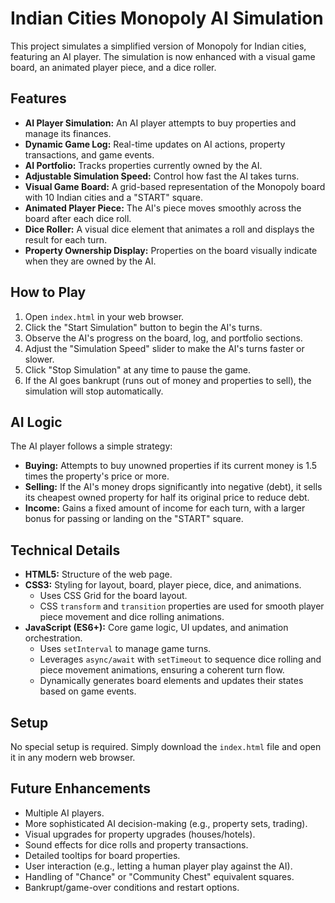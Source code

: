 # Indian Cities Monopoly AI Simulation

This project simulates a simplified version of Monopoly for Indian cities, featuring an AI player. The simulation is now enhanced with a visual game board, an animated player piece, and a dice roller.

## Features

*   **AI Player Simulation:** An AI player attempts to buy properties and manage its finances.
*   **Dynamic Game Log:** Real-time updates on AI actions, property transactions, and game events.
*   **AI Portfolio:** Tracks properties currently owned by the AI.
*   **Adjustable Simulation Speed:** Control how fast the AI takes turns.
*   **Visual Game Board:** A grid-based representation of the Monopoly board with 10 Indian cities and a "START" square.
*   **Animated Player Piece:** The AI's piece moves smoothly across the board after each dice roll.
*   **Dice Roller:** A visual dice element that animates a roll and displays the result for each turn.
*   **Property Ownership Display:** Properties on the board visually indicate when they are owned by the AI.

## How to Play

1.  Open `index.html` in your web browser.
2.  Click the "Start Simulation" button to begin the AI's turns.
3.  Observe the AI's progress on the board, log, and portfolio sections.
4.  Adjust the "Simulation Speed" slider to make the AI's turns faster or slower.
5.  Click "Stop Simulation" at any time to pause the game.
6.  If the AI goes bankrupt (runs out of money and properties to sell), the simulation will stop automatically.

## AI Logic

The AI player follows a simple strategy:
*   **Buying:** Attempts to buy unowned properties if its current money is 1.5 times the property's price or more.
*   **Selling:** If the AI's money drops significantly into negative (debt), it sells its cheapest owned property for half its original price to reduce debt.
*   **Income:** Gains a fixed amount of income for each turn, with a larger bonus for passing or landing on the "START" square.

## Technical Details

*   **HTML5:** Structure of the web page.
*   **CSS3:** Styling for layout, board, player piece, dice, and animations.
    *   Uses CSS Grid for the board layout.
    *   CSS `transform` and `transition` properties are used for smooth player piece movement and dice rolling animations.
*   **JavaScript (ES6+):** Core game logic, UI updates, and animation orchestration.
    *   Uses `setInterval` to manage game turns.
    *   Leverages `async/await` with `setTimeout` to sequence dice rolling and piece movement animations, ensuring a coherent turn flow.
    *   Dynamically generates board elements and updates their states based on game events.

## Setup

No special setup is required. Simply download the `index.html` file and open it in any modern web browser.

## Future Enhancements

*   Multiple AI players.
*   More sophisticated AI decision-making (e.g., property sets, trading).
*   Visual upgrades for property upgrades (houses/hotels).
*   Sound effects for dice rolls and property transactions.
*   Detailed tooltips for board properties.
*   User interaction (e.g., letting a human player play against the AI).
*   Handling of "Chance" or "Community Chest" equivalent squares.
*   Bankrupt/game-over conditions and restart options.